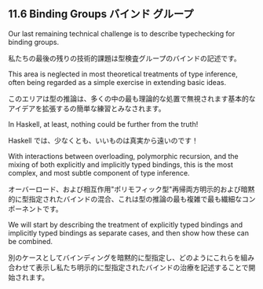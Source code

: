 ## 11.6 Binding Groups バインド グループ

Our last remaining technical challenge is to describe typechecking for binding groups.

私たちの最後の残りの技術的課題は型検査グループのバインドの記述です。

This area is neglected in most theoretical treatments of type inference, often being regarded as a simple exercise in extending basic ideas.

このエリアは型の推論は、多くの中の最も理論的な処置で無視されます基本的なアイデアを拡張するの簡単な練習とみなされます。

In Haskell, at least, nothing could be further from the truth!

Haskell では、少なくとも、いいものは真実から遠いのです！

With interactions between overloading, polymorphic recursion, and the mixing of both explicitly and implicitly typed bindings, this is the most complex, and most subtle component of type inference.

オーバーロード、および相互作用"ポリモフィック型"再帰両方明示的および暗黙的に型指定されたバインドの混合、これは型の推論の最も複雑で最も繊細なコンポーネントです。

We will start by describing the treatment of explicitly typed bindings and implicitly typed bindings as separate cases, and then show how these can be combined.

別のケースとしてバインディングを暗黙的に型指定し、どのようにこれらを組み合わせて表示し私たち明示的に型指定されたバインドの治療を記述することで開始されます。
